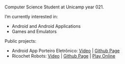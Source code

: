 ###

Computer Science Student at Unicamp year 021.

 I’m currently interested in: 
- Android and Android Applications
- Games and Emulators

Public projects:
- Android App Porteiro Eletrônico: [Video](https://www.youtube.com/shorts/uw5IAc14CVY) | [Github Page](https://github.com/reyotak/porteiro-eletronico-app)
- Ricochet Robots: [Video](https://www.youtube.com/watch?v=51W2z2NXbVI) | [Github Page](https://github.com/reyotak/reyotak.github.io) | [Play Online](https://reyotak.github.io/)

<!--
**reyotak/reyotak** is a ✨ _special_ ✨ repository because its `README.md` (this file) appears on your GitHub profile.

Here are some ideas to get you started:

- 🔭 I’m currently working on ...
- 🌱 I’m currently learning ...
- 👯 I’m looking to collaborate on ...
- 🤔 I’m looking for help with ...
- 💬 Ask me about ...
- 📫 How to reach me: ...
- 😄 Pronouns: ...
- ⚡ Fun fact: ...
-->
